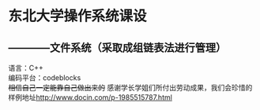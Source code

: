 东北大学操作系统课设
=======================
————文件系统（采取成组链表法进行管理）
----------------------
语言：C++  
编码平台：codeblocks  
~~相信自己一定能靠自己做出来的~~
感谢学长学姐们所付出劳动成果，我们会珍惜的  
样例地址<http://www.docin.com/p-1985515787.html>
